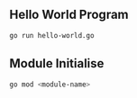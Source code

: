## Hello World Program
```bash
go run hello-world.go
```

## Module Initialise
```bash
go mod <module-name>
```